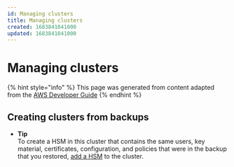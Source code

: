 ```yaml
---
id: Managing clusters
title: Managing clusters
created: 1683841041000
updated: 1683841041000
---
```

# Managing clusters

{% hint style="info" %}
This page was generated from content adapted from the [AWS Developer Guide](https://github.com/awsdocs/aws-cloudhsm-user-guide.git)
{% endhint %}

## Creating clusters from backups

- **Tip**  
To create a HSM in this cluster that contains the same users, key material, certificates, configuration, and policies that were in the backup that you restored, [add a HSM](add-remove-hsm.md#add-hsm) to the cluster\.

